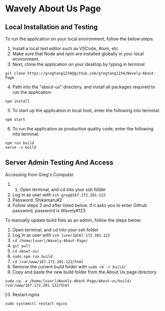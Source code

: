 # Wavely About Us Page

## Local Installation and Testing

To run the application on your local environment, follow the below steps:

1. Install a local text editor such as VSCode, Atom, etc.
2. Make sure that Node and npm are installed globally in your local environment.
3. Next, clone the application on your desktop by typing in terminal

```
git clone https://gregtang1234@github.com/gregtang1234/Wavely-About-Page
```

4. Path into the "about-us" directory, and install all packages required to run the application:

```
npm install
```

5. To start up the application in local host, enter the following into terminal:

```
npm start
```

6. To run the application as production quality code, enter the following into terminal:

```
npm run build
serve -s build
```

## Server Admin Testing And Access

Accessing from Greg's Computer

1. 1. Open terminal, and cd into your ssh folder
2. Log in as user with ```ssh greg@167.172.201.122```
3. Password: Shikamaru#2
4. Follow steps 3 and after listed below. If it asks you to enter Github password, password is Wavely#123

To manually update build files as an admin, follow the steps below:

1. Open terminal, and cd into your ssh folder
2. Log in as user with ```ssh [user]@167.172.201.122```
3. ```cd /home/[user]/Wavely-About-Page/```
4. ```git pull```
5. ```cd about-us/```
6. ```sudo npm run build```
7. ```cd /var/www/167.172.201.122/html```
8. Remove the current build folder with ```sudo rm -r build/```
9. Copy and paste the new build folder from the About Us page directory
```
sudo cp -a /home/[user]/Wavely-About-Page/about-us/build/ /var/www/167.172.201.122/html
```
10. Restart nginx
```
sudo systemctl restart nginx
```
